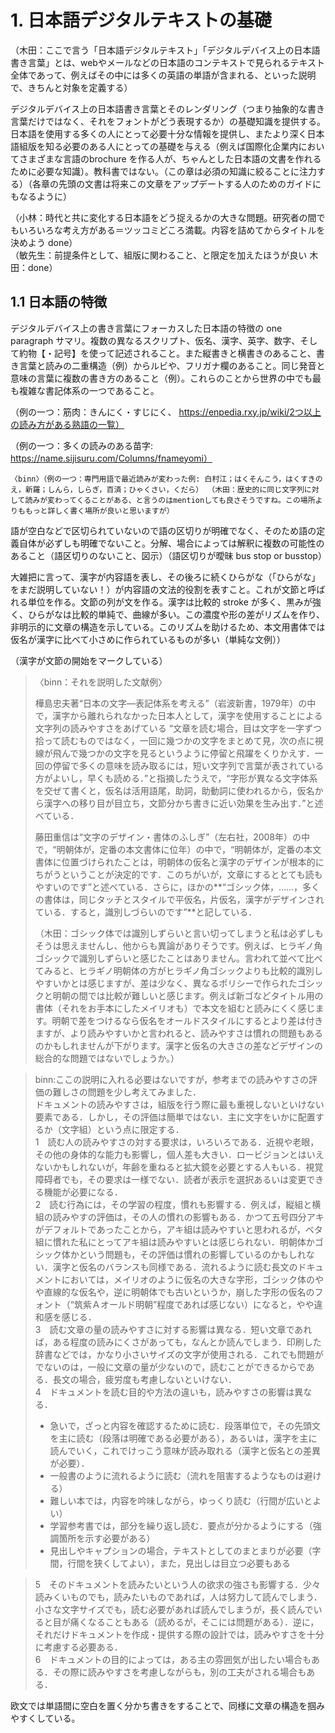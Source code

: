 # 1. 日本語デジタルテキストの基礎

（木田：ここで言う「日本語デジタルテキスト」「デジタルデバイス上の日本語書き言葉」とは、webやメールなどの日本語のコンテキストで見られるテキスト全体であって、例えばその中には多くの英語の単語が含まれる、といった説明で、きちんと対象を定義する）

デジタルデバイス上の日本語書き言葉とそのレンダリング（つまり抽象的な書き言葉だけではなく、それをフォントがどう表現するか）の基礎知識を提供する。日本語を使用する多くの人にとって必要十分な情報を提供し、またより深く日本語組版を知る必要のある人にとっての基礎を与える（例えば国際化企業内においてさまざまな言語のbrochure を作る人が、ちゃんとした日本語の文書を作れるために必要な知識）。教科書ではない。（この章は必須の知識に絞ることに注力する）（各章の先頭の文書は将来この文章をアップデートする人のためのガイドにもなるように）

（小林：時代と共に変化する日本語をどう捉えるかの大きな問題。研究者の間でもいろいろな考え方がある＝ツッコミどころ満載。内容を詰めてからタイトルを決めよう done）  
（敏先生：前提条件として、組版に関わること、と限定を加えたほうが良い 木田：done）


## 1.1 日本語の特徴
デジタルデバイス上の書き言葉にフォーカスした日本語の特徴の one paragraph サマリ。複数の異なるスクリプト、仮名、漢字、英字、数字、そして約物【・記号】を使って記述されること。また縦書きと横書きのあること、書き言葉と読みの二重構造（例）からルビや、フリガナ欄のあること。同じ発音と意味の言葉に複数の書き方のあること（例）。これらのことから世界の中でも最も複雑な書記体系の一つであること。

（例の一つ：筋肉：きんにく・すじにく、 https://enpedia.rxy.jp/wiki/2つ以上の読み方がある熟語の一覧）

（例の一つ：多くの読みのある苗字: https://name.sijisuru.com/Columns/fnameyomi）

`〈binn〉（例の一つ：専門用語で最近読みが変わった例: 白村江；はくそんこう，はくすきのえ，新羅；しんら，しらぎ，百済；ひゃくさい，くだら） （木田：歴史的に同じ文字列に対して読みが変わってくることがある、と言うのはmentionしても良さそうですね。この場所よりももっと詳しく書く場所が良いと思いますが）`

語が空白などで区切られていないので語の区切りが明確でなく、そのため語の定義自体が必ずしも明確でないこと。分解、場合によっては解釈に複数の可能性のあること（語区切りのないこと、図示）（語区切りが曖昧 bus stop or busstop）

大雑把に言って、漢字が内容語を表し、その後ろに続くひらがな（「ひらがな」をまだ説明していない！）が内容語の文法的役割を表すこと。これが文節と呼ばれる単位を作る。文節の列が文を作る。漢字は比較的 stroke が多く、黒みが強く、ひらがなは比較的単純で、曲線が多い。この濃度や形の差がリズムを作り、非明示的に文章の構造を示している。このリズムを助けるため、本文用書体では仮名が漢字に比べて小さめに作られているものが多い（単純な文例））

（漢字が文節の開始をマークしている）

>〈binn：それを説明した文献例〉 
> 
>樺島忠夫著“日本の文字―表記体系を考える”（岩波新書，1979年）の中で，漢字から離れられなかった日本人として，漢字を使用することによる文字列の読みやすさをあげている
>“文章を読む場合，目は文字を一字ずつ拾って読むものではなく，一回に幾つかの文字をまとめて見，次の点に視線が飛んで幾つかの文字を見るというように停留と飛躍をくりかえす．一回の停留で多くの意味を読み取るには，短い文字列で言葉が表されている方がよいし，早くも読める．”と指摘したうえで，“字形が異なる文字体系を交ぜて書くと，仮名は活用語尾，助詞，助動詞に使われるから，仮名から漢字への移り目が目立ち，文節分かち書きに近い効果を生み出す．”と述べている．  
>
>藤田重信は“文字のデザイン・書体のふしぎ”（左右社，2008年）の中で，“明朝体が，定番の本文書体に位年）の中で，“明朝体が，定番の本文書体に位置づけられたことは，明朝体の仮名と漢字のデザインが根本的にちがうということが決定的です．このちがいが，文章にするととても読もやすいのです”と述べている．さらに，ほかの**“ゴシック体，……，多くの書体は，同じタッチとスタイルで平仮名，片仮名，漢字がデザインされている．すると，識別しづらいのです”**と記している．  
>
>（木田：ゴシック体では識別しずらいと言い切ってしまうと私は必ずしもそうは思えませんし、他からも異論がありそうです。例えば、ヒラギノ角ゴシックで識別しずらいと感じたことはありません。言われて並べて比べてみると、ヒラギノ明朝体の方がヒラギノ角ゴシックよりも比較的識別しやすいかとは感じますが、差は少なく、異なるポリシーで作られたゴシックと明朝の間では比較が難しいと感じます。例えば新ゴなどタイトル用の書体（それをお手本にしたメイリオも）で本文を組むと読みにくく感じます。明朝で差をつけるなら仮名をオールドスタイルにするとより差は付きますが、より読みやすいかと言われると、読みやすさは慣れの問題もあるのかもしれませんが下がります。漢字と仮名の大きさの差などデザインの総合的な問題ではないでしょうか。）

>binn:ここの説明に入れる必要はないですが，参考までの読みやすさの評価の難しさの問題を少し考えてみました．  
ドキュメントの読みやすさは，組版を行う際に最も重視しないといけない要素である．しかし，その評価は簡単ではない．主に文字をいかに配置するか（文字組）という点に限定する．  
1　読む人の読みやすさの対する要求は，いろいろである．近視や老眼，その他の身体的な能力も影響し，個人差も大きい．ロービジョンとはいえないかもしれないが，年齢を重ねると拡大鏡を必要とする人もいる．視覚障碍者でも，その要求は一様でない．読者が表示を選択あるいは変更できる機能が必要になる．  
2　読む行為には，その学習の程度，慣れも影響する．例えば，縦組と横組の読みやすの評価は，その人の慣れの影響もある．かつて五号四分アキがデフォルトであったことから，アキ組は読みやすいと思われるが，ベタ組に慣れた私にとってアキ組は読みやすいとは感じられない．明朝体かゴシック体かという問題も，その評価は慣れの影響しているのかもしれない．漢字と仮名のバランスも同様である．流れるように読む長文のドキュメントにおいては，メイリオのように仮名の大きな字形，ゴシック体のやや直線的な仮名や，逆に明朝体でも古いというか，崩した字形の仮名のフォント（“筑紫Ａオールド明朝”程度であれば感じない）になると，やや違和感を感じる．  
3　読む文章の量の読みやすさに対する影響は異なる．短い文章であれば，ある程度の読みにくさがあっても，なんとか読んでしまう．印刷した辞書などでは，かなり小さいサイズの文字が使用される．これでも問題がでないのは，一般に文章の量が少ないので，読むことができるからである．長文の場合，疲労度も考慮しないといけない．  
4　ドキュメントを読む目的や方法の違いも，読みやすさの影響は異なる．  
>- 急いで，ざっと内容を確認するために読む．段落単位で，その先頭文を主に読む（段落は明確である必要がある），あるいは，漢字を主に読んでいく，これでけっこう意味が読み取れる（漢字と仮名との差異が必要）．
>- 一般書のように流れるように読む（流れを阻害するようなものは避ける）
>- 難しい本では，内容を吟味しながら，ゆっくり読む（行間が広いとよい）
>- 学習参考書では，部分を繰り返し読む．要点が分かるようにする（強調箇所を示す必要がある）
>- 見出しやキャプションの場合，テキストとしてのまとまりが必要（字間，行間を狭くしてよい），また，見出しは目立つ必要もある  

>5　そのドキュメントを読みたいという人の欲求の強さも影響する．少々読みくいものでも，読みたいものであれば，人は努力して読んでしまう．小さな文字サイズでも，読む必要があれば読んでしまうが，長く読んでいると目が痛くなることもある（読めるが，そこには問題がある）．逆に，それだけドキュメントを作成・提供する際の設計では，読みやすさを十分に考慮する必要ある．  
6　ドキュメントの目的によっては，ある主の雰囲気が出したい場合もある．その際に読みやすさを考慮しながらも，別の工夫がされる場合もある．    

欧文では単語間に空白を置く分かち書きをすることで、同様に文章の構造を掴みやすくしている。
